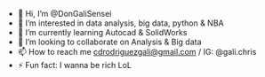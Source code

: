 - 👋 Hi, I’m @DonGaliSensei
- 👀 I’m interested in data analysis, big data, python & NBA
- 🌱 I’m currently learning Autocad & SolidWorks
- 💞️ I’m looking to collaborate on Analysis & Big data
- 📫 How to reach me cdrodriguezgali@gmail.com / IG: @gali.chris
- ⚡ Fun fact: I wanna be rich LoL

<!---
DonGaliSensei/DonGaliSensei is a ✨ special ✨ repository because its `README.md` (this file) appears on your GitHub profile.
You can click the Preview link to take a look at your changes.
--->
